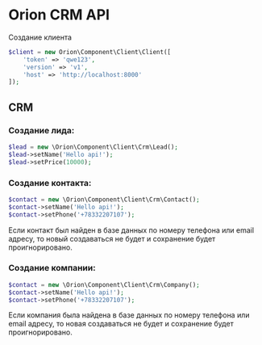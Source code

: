 # Orion CRM API

Создание клиента

```php
$client = new Orion\Component\Client\Client([
    'token' => 'qwe123',
    'version' => 'v1',
    'host' => 'http://localhost:8000'
]);
```

## CRM

### Создание лида:

```php
$lead = new \Orion\Component\Client\Crm\Lead();
$lead->setName('Hello api!');
$lead->setPrice(10000);
```

### Создание контакта:

```php
$contact = new \Orion\Component\Client\Crm\Contact();
$contact->setName('Hello api!');
$contact->setPhone('+78332207107');
```

Если контакт был найден в базе данных по номеру телефона или email адресу, то новый создаваться не 
будет и сохранение будет проигнорировано.

### Создание компании:

```php
$contact = new \Orion\Component\Client\Crm\Company();
$contact->setName('Hello api!');
$contact->setPhone('+78332207107');
```

Если компания была найдена в базе данных по номеру телефона или email адресу, то новая создаваться не 
будет и сохранение будет проигнорировано.